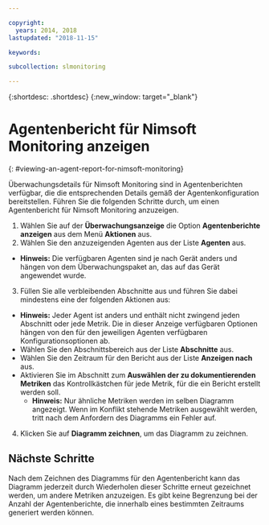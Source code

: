 ```yaml
---

copyright:
  years: 2014, 2018
lastupdated: "2018-11-15"

keywords:

subcollection: slmonitoring

---
```


{:shortdesc: .shortdesc}
{:new_window: target="_blank"}

# Agentenbericht für Nimsoft Monitoring anzeigen
{: #viewing-an-agent-report-for-nimsoft-monitoring}

Überwachungsdetails für Nimsoft Monitoring sind in Agentenberichten verfügbar, die die entsprechenden Details gemäß der Agentenkonfiguration bereitstellen. Führen Sie die folgenden Schritte durch, um einen Agentenbericht für Nimsoft Monitoring anzuzeigen.

1. Wählen Sie auf der **Überwachungsanzeige** die Option **Agentenberichte anzeigen** aus dem Menü **Aktionen** aus.
2. Wählen Sie den anzuzeigenden Agenten aus der Liste **Agenten** aus.
  * **Hinweis:** Die verfügbaren Agenten sind je nach Gerät anders und hängen von dem Überwachungspaket an, das auf das Gerät angewendet wurde.
3. Füllen Sie alle verbleibenden Abschnitte aus und führen Sie dabei mindestens eine der folgenden Aktionen aus:
  * **Hinweis:** Jeder Agent ist anders und enthält nicht zwingend jeden Abschnitt oder jede Metrik. Die in dieser Anzeige verfügbaren Optionen hängen von den für den jeweiligen Agenten verfügbaren Konfigurationsoptionen ab.
  * Wählen Sie den Abschnittsbereich aus der Liste **Abschnitte** aus.
  * Wählen Sie den Zeitraum für den Bericht aus der Liste **Anzeigen nach** aus.
  * Aktivieren Sie im Abschnitt zum **Auswählen der zu dokumentierenden Metriken** das Kontrollkästchen für jede Metrik, für die ein Bericht erstellt werden soll.
    * **Hinweis:** Nur ähnliche Metriken werden im selben Diagramm angezeigt. Wenn im Konflikt stehende Metriken ausgewählt werden, tritt nach dem Anfordern des Diagramms ein Fehler auf.
4. Klicken Sie auf **Diagramm zeichnen**, um das Diagramm zu zeichnen.

## Nächste Schritte

Nach dem Zeichnen des Diagramms für den Agentenbericht kann das Diagramm jederzeit durch Wiederholen dieser Schritte erneut gezeichnet werden, um andere Metriken anzuzeigen. Es gibt keine Begrenzung bei der Anzahl der Agentenberichte, die innerhalb eines bestimmten Zeitraums generiert werden können.
